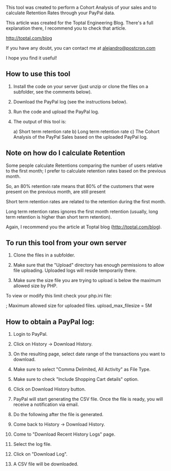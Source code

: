 This tool was created to perform a Cohort Analysis of your sales and to calculate Retention Rates through your PayPal data.

This article was created for the Toptal Engineering Blog. There's a full explanation there, I recommend you to check that article.

http://toptal.com/blog

If you have any doubt, you can contact me at alejandro@postcron.com

I hope you find it useful! 


How to use this tool
--------------------

1) Install the code on your server (just unzip or clone the files on a subfolder, see the comments below).

1) Download the PayPal log (see the instructions below).

2) Run the code and upload the PayPal log.

3) The output of this tool is:

    a) Short term retention rate
    b) Long term retention rate
    c) The Cohort Analysis of the PayPal Sales based on the uploaded PayPal log.


Note on how do I calculate Retention
------------------------------------

Some people calculate Retentions comparing the number of users relative to the first month; I prefer to calculate retention rates based on the previous month.

So, an 80% retention rate means that 80% of the customers that were present on the previous month, are still present

Short term retention rates are related to the retention during the first month.

Long term retention rates ignores the first month retention (usually, long term retention is higher than short term retention).

Again, I recommend you the article at Toptal blog (http://toptal.com/blog).


To run this tool from your own server
-------------------------------------

1) Clone the files in a subfolder.

2) Make sure that the "Upload" directory has enough permissions to allow file uploading. Uploaded logs will reside temporarily there.

3) Make sure the size file you are trying to upload is below the maximum allowed size by PHP.

To view or modify this limit check your php.ini file:

; Maximum allowed size for uploaded files.
upload_max_filesize = 5M



How to obtain a PayPal log:
---------------------------

1) Login to PayPal.

2) Click on History -> Download History.

3) On the resulting page, select date range of the transactions you want to download.

4) Make sure to select "Comma Delimited, All Activity" as File Type.

5) Make sure to check "Include Shopping Cart details" option.

6) Click on Download History button.

7) PayPal will start generating the CSV file. Once the file is ready, you will receive a notification via email.

8) Do the following after the file is generated.

9) Come back to History -> Download History.

10) Come to "Download Recent History Logs" page.

11) Select the log file.

12) Click on "Download Log".

13) A CSV file will be downloaded.
